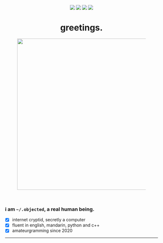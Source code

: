 <div align="center">
    <a href="#"><img src="https://img.shields.io/badge/server%20location-singapore-fd5901"></a>
    <a href="#"><img src="https://img.shields.io/badge/machine-macbook%20air%202020-f78104"></a>
    <a href="#"><img src="https://img.shields.io/badge/pronouns-any-249ea0"></a>
    <a href="#"><img src="https://img.shields.io/badge/how-shall%20we%20comfort%20ourselves%3F-005f60"></a>
    <h1>greetings.</h1>
    <figure>
        <img src="https://i.imgur.com/Z8yf76C.png" width="500px">
    </figure>
</div>
<br>

### i am `~/.objected`, a real human being.

- [x] internet cryptid, secretly a computer
- [x] fluent in english, mandarin, python and c++
- [x] amateurgramming since 2020

<hr>
